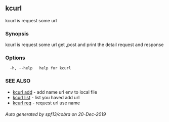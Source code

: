 ## kcurl

kcurl is request some url

### Synopsis

kcurl is request some url get ,post and print the detail request and response

### Options

```
  -h, --help   help for kcurl
```

### SEE ALSO

* [kcurl add](kcurl_add.md)	 - add name url env to local file
* [kcurl list](kcurl_list.md)	 - list you haved add url
* [kcurl req](kcurl_req.md)	 - request url use name

###### Auto generated by spf13/cobra on 20-Dec-2019
